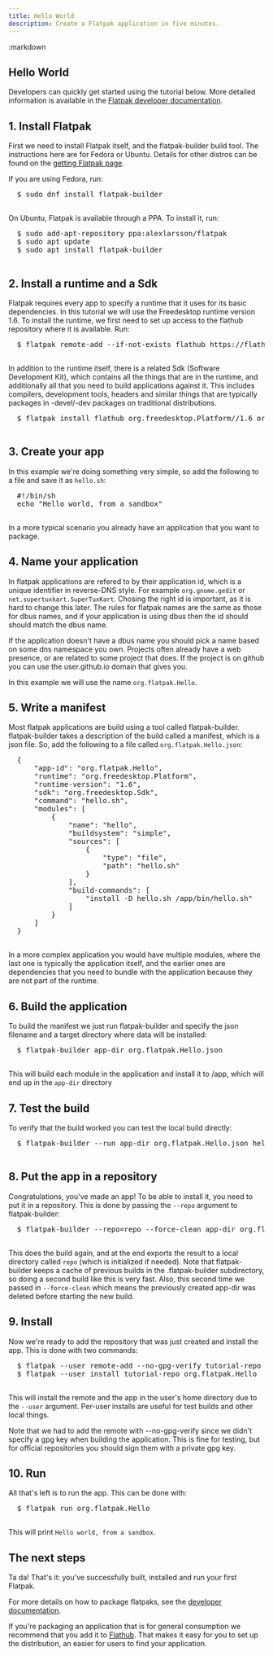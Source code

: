 ```yaml
---
title: Hello World
description: Create a Flatpak application in five minutes.
---
```

<section class=""><div class="container"><div class="row"><div class="col-lg-10 col-lg-offset-1">
:markdown

  # Hello World

  Developers can quickly get started using the tutorial below. More detailed information is available in the [Flatpak developer documentation](http://docs.flatpak.org/).

  ## 1. Install Flatpak

  First we need to install Flatpak itself, and the flatpak-builder build tool. The instructions here are for Fedora or Ubuntu. Details for other distros can be found on the [getting Flatpak page](getting.html).

  If you are using Fedora, run:

  <pre>
  <span class="unselectable">$ </span>sudo dnf install flatpak-builder
  </pre>

  On Ubuntu, Flatpak is available through a PPA. To install it, run:

  <pre>
  <span class="unselectable">$ </span>sudo add-apt-repository ppa:alexlarsson/flatpak
  <span class="unselectable">$ </span>sudo apt update
  <span class="unselectable">$ </span>sudo apt install flatpak-builder
  </pre>

  ## 2. Install a runtime and a Sdk

  Flatpak requires every app to specify a runtime that it uses for its basic dependencies.
  In this tutorial we will use the Freedesktop runtime version 1.6.
  To install the runtime, we first need to set up access to the flathub repository where it is available. Run:

  <pre>
  <span class="unselectable">$ </span>flatpak remote-add --if-not-exists flathub https://flathub.org/repo/flathub.flatpakrepo
  </pre>

  In addition to the runtime itself, there is a related Sdk (Software Development Kit), which contains all the things that
  are in the runtime, and additionally all that you need to build applications against it. This includes compilers, development
  tools, headers and similar things that are typically packages in -devel/-dev packages on traditional distributions.

  <pre>
  <span class="unselectable">$ </span>flatpak install flathub org.freedesktop.Platform//1.6 org.freedesktop.Sdk//1.6
  </pre>

  ## 3. Create your app

  In this example we're doing something very simple, so add the following to a file and save it as `hello.sh`:

  <pre>
  #!/bin/sh
  echo "Hello world, from a sandbox"
  </pre>

  In a more typical scenario you already have an application that you want to package.

  ## 4. Name your application

  In flatpak applications are refered to by their application id, which is a unique identifier in reverse-DNS style.
  For example `org.gnome.gedit` or `net.supertuxkart.SuperTuxKart`. Chosing the right id is important, as it is hard to
  change this later. The rules for flatpak names are the same as those for dbus names, and if your application is using
  dbus then the id should should match the dbus name.

  If the application doesn't have a dbus name you should pick a name based on some dns namespace you own. Projects often already
  have a web presence, or are related to some project that does. If the project is on github you can use the user.github.io
  domain that gives you.

  In this example we will use the name `org.flatpak.Hello`.

  ## 5. Write a manifest

  Most flatpak applications are build using a tool called flatpak-builder. flatpak-builder takes a description of the build
  called a manifest, which is a json file. So, add the following to a file called `org.flatpak.Hello.json`:

  <pre>
  {
      "app-id": "org.flatpak.Hello",
      "runtime": "org.freedesktop.Platform",
      "runtime-version": "1.6",
      "sdk": "org.freedesktop.Sdk",
      "command": "hello.sh",
      "modules": [
          {
              "name": "hello",
              "buildsystem": "simple",
              "sources": [
                  {
                      "type": "file",
                      "path": "hello.sh"
                  }
              ],
              "build-commands": [
                  "install -D hello.sh /app/bin/hello.sh"
              ]
          }
      ]
  }
  </pre>

  In a more complex application you would have multiple modules, where the last one is typically
  the application itself, and the earlier ones are dependencies that you need to bundle with the
  application because they are not part of the runtime.

  ## 6. Build the application

  To build the manifest we just run flatpak-builder and specify the json filename and a target directory where
  data will be installed:

  <pre>
  <span class="unselectable">$ </span>flatpak-builder app-dir org.flatpak.Hello.json
  </pre>

  This will build each module in the application and install it to /app, which will end up in the `app-dir` directory

  ## 7. Test the build

  To verify that the build worked you can test the local build directly:

  <pre>
  <span class="unselectable">$ </span>flatpak-builder --run app-dir org.flatpak.Hello.json hello.sh
  </pre>

  ## 8. Put the app in a repository

  Congratulations, you've made an app! To be able to install it, you need to put it in a repository.
  This is done by passing the `--repo` argument to flatpak-builder:

  <pre>
  <span class="unselectable">$ </span>flatpak-builder --repo=repo --force-clean app-dir org.flatpak.Hello.json
  </pre>

  This does the build again, and at the end exports the result to a local directory called `repo` (which is
  initialized if needed). Note that flatpak-builder keeps a cache of previous builds in the .flatpak-builder
  subdirectory, so doing a second build like this is very fast. Also, this second time we passed in
  `--force-clean` which means the previously created app-dir was deleted before starting the new build.

  ## 9. Install

  Now we're ready to add the repository that was just created and install the app. This is done with two commands:

  <pre>
  <span class="unselectable">$ </span>flatpak --user remote-add --no-gpg-verify tutorial-repo repo
  <span class="unselectable">$ </span>flatpak --user install tutorial-repo org.flatpak.Hello
  </pre>

  This will install the remote and the app in the user's home directory due to the `--user` argument.
  Per-user installs are useful for test builds and other local things.

  Note that we had to add the remote with --no-gpg-verify since we didn't specify a gpg key when building the application.
  This is fine for testing, but for official repositories you should sign them with a private gpg key.

  ## 10. Run

  All that's left is to run the app. This can be done with:

  <pre>
  <span class="unselectable">$ </span>flatpak run org.flatpak.Hello
  </pre>

  This will print `Hello world, from a sandbox`.

  # The next steps

  Ta da! That's it: you've successfully built, installed and run your first Flatpak.

  For more details on how to package flatpaks, see the [developer documentation](http://docs.flatpak.org/).

  If you're packaging an application that is for general consumption we recommend that you add it
  to [Flathub](https://flathub.org/). That makes it easy for you to set up the distribution, an easier for
  users to find your application.

</div></div></div></section>
